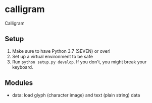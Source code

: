 # calligram
Calligram

## Setup

1. Make sure to have Python 3.7 (SEVEN) or over!
2. Set up a virtual environment to be safe
3. Run `python setup.py develop`. If you don't, you might break your keyboard.

## Modules

- data: load glyph (character image) and text (plain string) data